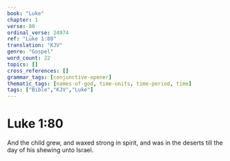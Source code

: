 ```yaml
---
book: "Luke"
chapter: 1
verse: 80
ordinal_verse: 24974
ref: "Luke 1:80"
translation: "KJV"
genre: "Gospel"
word_count: 22
topics: []
cross_references: []
grammar_tags: [conjunctive-opener]
thematic_tags: [names-of-god, time-units, time-period, time]
tags: ["Bible","KJV","Luke"]
---
```


# Luke 1:80

And the child grew, and waxed strong in spirit, and was in the deserts till the day of his shewing unto Israel.
